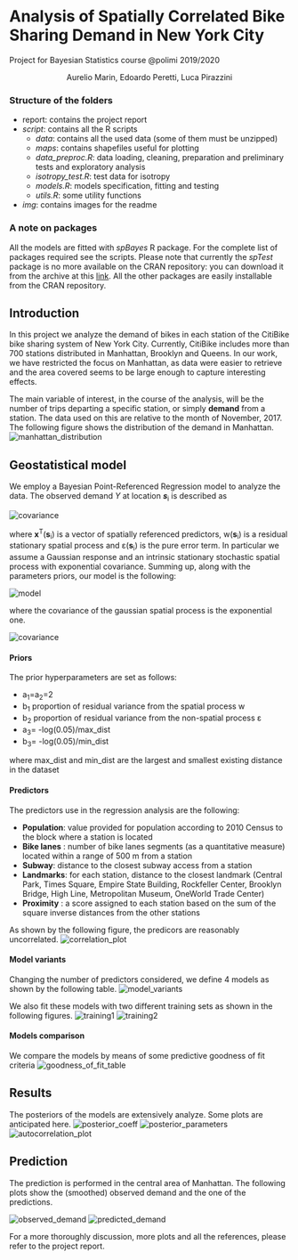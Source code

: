 # Analysis of Spatially Correlated Bike Sharing Demand in New York City
Project for Bayesian Statistics course @polimi 2019/2020
<p align="center">Aurelio Marin, Edoardo Peretti, Luca Pirazzini</p>

### Structure of the folders
* report: contains the project report
* *script*: contains all the R scripts
  * *data*: contains all the used data (some of them must be unzipped)
  * *maps*: contains shapefiles useful for plotting
  * *data_preproc.R*: data loading, cleaning, preparation and preliminary tests and exploratory analysis
  * *isotropy_test.R*: test data for isotropy
  * *models.R*: models specification, fitting and testing
  * *utils.R*: some utility functions
* *img*: contains images for the readme

### A note on packages

All the models are fitted with *spBayes* R package. For the complete list of packages required see the scripts. Please note that currently the *spTest* package is no more available on the CRAN repository: you can download it from the archive at this [link](https://cran.r-project.org/src/contrib/Archive/spTest/). All the other packages are easily installable from the CRAN repository.

## Introduction
In this project we analyze the demand of bikes in each station of the CitiBike bike sharing system of New York City. Currently, CitiBike includes more than 700 stations distributed in Manhattan, Brooklyn and Queens. In our work, we have restricted the focus on Manhattan, as data were easier to retrieve and the area covered seems to be large enough to capture interesting effects.

The main variable of interest, in the course of the analysis, will be the number of trips departing a specific station, or simply **demand** from a station. The data used on this are relative to the month of November, 2017. The following figure shows the distribution of the demand in Manhattan.
![manhattan_distribution](img/solomanhattan.png)


## Geostatistical model

We employ a Bayesian Point-Referenced Regression model to analyze the data. The observed demand *Y* at location ***s***<sub>i</sub> is described as

![covariance](img/demand.png)

where **x**<sup>T</sup>(**s**<sub>i</sub>) is a vector of spatially referenced predictors, w(**s**<sub>i</sub>) is a residual stationary spatial process and &epsilon;(**s**<sub>i</sub>) is the pure error term. In particular we assume a Gaussian response and an intrinsic stationary stochastic spatial process with exponential covariance. Summing up, along with the parameters priors, our model is the following:

![model](img/model.png)

where the covariance of the gaussian spatial process is the exponential one.

![covariance](img/covariance.png)

#### Priors
The prior hyperparameters are set as follows:
* a<sub>1</sub>=a<sub>2</sub>=2
* b<sub>1</sub> proportion of residual variance from the spatial process w
* b<sub>2</sub>  proportion of residual variance from the non-spatial process &epsilon;
* a<sub>3</sub>= -log(0.05)/max_dist
* b<sub>3</sub>= -log(0.05)/min_dist

where max_dist and min_dist are the largest and smallest existing distance in the dataset

#### Predictors
The predictors use in the regression analysis are the following:
* **Population**: value provided for population according to 2010 Census to the block where a station is located
* **Bike lanes** : number of bike lanes segments (as a quantitative measure) located within a range of 500 m from a station
* **Subway**: distance to the closest subway access from a station
* **Landmarks**: for each station, distance to the closest landmark (Central Park, Times Square, Empire State Building, Rockfeller Center, Brooklyn Bridge, High Line, Metropolitan Museum, OneWorld Trade Center)
* **Proximity** : a score assigned to each station based on the sum of the square inverse distances from the other stations

As shown by the following figure, the predicors are reasonably uncorrelated.
![correlation_plot](img/corrplot.png)

#### Model variants
Changing the number of predictors considered, we define 4 models as shown by the following table.
![model_variants](img/models.png)

We also fit these models with two different training sets as shown in the following figures.
![training1](img/training1.png)
![training2](img/training2.png)

#### Models comparison
We compare the models by means of some predictive goodness of fit criteria
![goodness_of_fit_table](img/gof.png)


## Results
The posteriors of the models are extensively analyze. Some plots are anticipated here.
![posterior_coeff](img/beta_1.png)
![posterior_parameters](img/v3_both.png)
![autocorrelation_plot](img/v3_both_acf.png)

## Prediction
The prediction is performed in the central area of Manhattan. The following plots show the (smoothed) observed demand and the one of the predictions.

![observed_demand](img/Obs_centre_map.png)
![predicted_demand](img/v3_both_pred_stations.png)

For a more thoroughly discussion, more plots and all the references, please refer to the project report.
